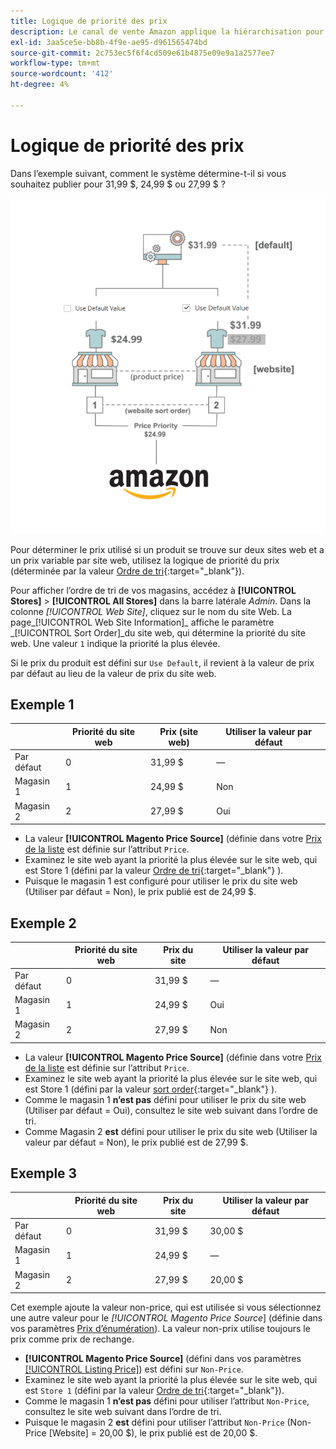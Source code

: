 ```yaml
---
title: Logique de priorité des prix
description: Le canal de vente Amazon applique la hiérarchisation pour déterminer le prix publié pour une liste Amazon.
exl-id: 3aa5ce5e-bb8b-4f9e-ae95-d961565474bd
source-git-commit: 2c753ec5f6f4cd509e61b4875e09e9a1a2577ee7
workflow-type: tm+mt
source-wordcount: '412'
ht-degree: 4%

---
```


# Logique de priorité des prix

Dans l’exemple suivant, comment le système détermine-t-il si vous souhaitez publier pour 31,99 $, 24,99 $ ou 27,99 $ ?

![Étendue des prix du commerce](assets/amazon-price-scope.png)

Pour déterminer le prix utilisé si un produit se trouve sur deux sites web et a un prix variable par site web, utilisez la logique de priorité du prix (déterminée par la valeur [Ordre de tri](https://docs.magento.com/user-guide/stores/stores-all-create-view.html){:target=&quot;_blank&quot;}).

Pour afficher l’ordre de tri de vos magasins, accédez à **[!UICONTROL Stores]** > **[!UICONTROL All Stores]** dans la barre latérale _Admin_. Dans la colonne _[!UICONTROL Web Site]_, cliquez sur le nom du site Web. La page_[!UICONTROL Web Site Information]_ affiche le paramètre _[!UICONTROL Sort Order]_du site web, qui détermine la priorité du site web. Une valeur `1` indique la priorité la plus élevée.

Si le prix du produit est défini sur `Use Default`, il revient à la valeur de prix par défaut au lieu de la valeur de prix du site web.

## Exemple 1

|  | Priorité du site web | Prix (site web) | Utiliser la valeur par défaut |
|---|---|---|---|
| Par défaut | 0 | 31,99 $ | — |
| Magasin 1 | 1 | 24,99 $ | Non |
| Magasin 2 | 2 | 27,99 $ | Oui |

- La valeur **[!UICONTROL Magento Price Source]** (définie dans votre [Prix de la liste](./listing-price.md) est définie sur l’attribut `Price`.
- Examinez le site web ayant la priorité la plus élevée sur le site web, qui est Store 1 (défini par la valeur [Ordre de tri](https://docs.magento.com/user-guide/stores/stores-all-create-view.html){:target=&quot;_blank&quot;} ).
- Puisque le magasin 1 est configuré pour utiliser le prix du site web (Utiliser par défaut = Non), le prix publié est de 24,99 $.

## Exemple 2

|  | Priorité du site web | Prix du site | Utiliser la valeur par défaut |
|---|---|---|---|
| Par défaut | 0 | 31,99 $ | — |
| Magasin 1 | 1 | 24,99 $ | Oui |
| Magasin 2 | 2 | 27,99 $ | Non |

- La valeur **[!UICONTROL Magento Price Source]** (définie dans votre [Prix de la liste](./listing-price.md) est définie sur l’attribut `Price`.
- Examinez le site web ayant la priorité la plus élevée sur le site web, qui est Store 1 (défini par la valeur [sort order](https://docs.magento.com/user-guide/stores/stores-all-create-view.html){:target=&quot;_blank&quot;} ).
- Comme le magasin 1 **n’est pas** défini pour utiliser le prix du site web (Utiliser par défaut = Oui), consultez le site web suivant dans l’ordre de tri.
- Comme Magasin 2 **est** défini pour utiliser le prix du site web (Utiliser la valeur par défaut = Non), le prix publié est de 27,99 $.

## Exemple 3

|  | Priorité du site web | Prix du site | Utiliser la valeur par défaut |
|---|---|---|---|
| Par défaut | 0 | 31,99 $ | 30,00 $ |
| Magasin 1 | 1 | 24,99 $ | — |
| Magasin 2 | 2 | 27,99 $ | 20,00 $ |

Cet exemple ajoute la valeur non-price, qui est utilisée si vous sélectionnez une autre valeur pour le _[!UICONTROL Magento Price Source_] (définie dans vos paramètres [Prix d’énumération](./listing-price.md)). La valeur non-prix utilise toujours le prix comme prix de rechange.

- **[!UICONTROL Magento Price Source]** (défini dans vos paramètres [[!UICONTROL Listing Price]](./listing-price.md)) est défini sur `Non-Price`.
- Examinez le site web ayant la priorité la plus élevée sur le site web, qui est `Store 1` (défini par la valeur [Ordre de tri](https://docs.magento.com/user-guide/stores/stores-all-create-view.html){:target=&quot;_blank&quot;}).
- Comme le magasin 1 **n’est pas** défini pour utiliser l’attribut `Non-Price`, consultez le site web suivant dans l’ordre de tri.
- Puisque le magasin 2 **est** défini pour utiliser l’attribut `Non-Price` (Non-Price [Website] = 20,00 $), le prix publié est de 20,00 $.
